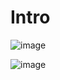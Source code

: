 # Intro

![image](https://github.com/C191068/Khatami_containernet/assets/89090776/941ab120-2875-475b-9285-aa71135b6c15)

![image](https://github.com/C191068/Khatami_containernet/assets/89090776/69a02035-a046-4c07-b518-9c2fbce61bfe)

